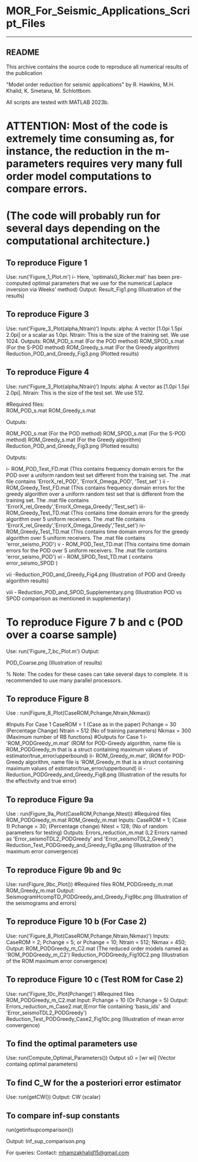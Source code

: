 # MOR_For_Seismic_Applications_Script_Files
------
README
------

This archive contains the source code to reproduce all numerical results of the publication

"Model order reduction for seismic applications"
by R. Hawkins, M.H. Khalid, K. Smetana, M. Schlottbom.



All scripts are tested with MATLAB 2023b.
# ATTENTION: Most of the code is extremely time consuming as, for instance, the reduction in the m-parameters requires very many full order model computations to compare errors.
# (The code will probably run for several days depending on the computational architecture.)

## To reproduce Figure 1
Use: run('Figure_1_Plot.m')
i- Here, 'optimals0_Ricker.mat' has been pre-computed optimal parameters that we use for the numerical Laplace inversion via Weeks’ method)
Output: 
Result_Fig1.png (Illustration of the results)

## To reproduce Figure 3
Use: run('Figure_3_Plot(alpha,Ntrain)’)
Inputs: 
alpha: A vector [1.0pi 1.5pi 2.0pi] or a scalar as 1.0pi. 
Ntrain: This is the size of the training set. We use 1024.
Outputs: 
ROM_POD_s.mat (For the POD method)
ROM_SPOD_s.mat (For the S-POD method)
ROM_Greedy_s.mat (For the Greedy algorithm)
Reduction_POD_and_Greedy_Fig3.png (Plotted results) 

## To reproduce Figure 4
Use: run('Figure_3_Plot(alpha,Ntrain)’)
Inputs: 
alpha: A vector as [1.0pi 1.5pi 2.0pi]. 
Ntrain: This is the size of the test set. We use 512.

#Required files:  
ROM_POD_s.mat
ROM_Greedy_s.mat

Outputs: 

ROM_POD_s.mat (For the POD method)
ROM_SPOD_s.mat (For the S-POD method)
ROM_Greedy_s.mat (For the Greedy algorithm)
Reduction_POD_and_Greedy_Fig3.png (Plotted results) 

Outputs: 

i- ROM_POD_Test_FD.mat (This contains frequency domain errors for the POD over a uniform random test set different from the training set. The .mat file contains 'ErrorX_rel_POD', 'ErrorX_Omega_POD', 'Test_set' ) 
ii -ROM_Greedy_Test_FD.mat (This contains frequency domain errors for the greedy algorithm over a uniform random test set that is different from the training set. The .mat file contains 'ErrorX_rel_Greedy','ErrorX_Omega_Greedy','Test_set') 
iii- ROM_Greedy_Test_TD.mat (This contains time domain errors for the greedy algorithm over 5 uniform receivers. The .mat file contains 'ErrorX_rel_Greedy','ErrorX_Omega_Greedy','Test_set') 
iv- ROM_Greedy_Test_TD.mat (This contains time domain errors for the greedy algorithm over 5 uniform receivers. The .mat file contains 'error_seismo_POD') 
v - ROM_POD_Test_TD.mat (This contains time domain errors for the POD over 5 uniform receivers. The .mat file contains 'error_seismo_POD') 
vi - ROM_SPOD_Test_TD.mat ( contains error_seismo_SPOD )

vii -Reduction_POD_and_Greedy_Fig4.png (Illustration of POD and Greedy algorithm results)

viii - Reduction_POD_and_SPOD_Supplementary.png (Illustration POD vs SPOD comparison as mentioned in supplementary)


# To reproduce Figure 7 b and c (POD over a coarse sample)
Use: run('Figure_7_bc_Plot.m')
Output:

POD_Coarse.png (Illustration of results)

% Note: The codes for these cases can take several days to complete. It is recommended to use many parallel processors.
## To reproduce Figure 8

Use : run(Figure_8_Plot(CaseROM,Pchange,Ntrain,Nkmax))

#Inputs For Case 1
CaseROM =  1 (Case as in the paper)
Pchange = 30  (Percentage Change) 
Ntrain = 512 (No of training parameters)
Nkmax = 300 (Maximum number of RB functions)
#Outputs for Case 1
i- 'ROM_PODGreedy_m.mat' (ROM for POD-Greedy algorithm, name file is ROM_PODGreedy_m that is a struct containing maximum values of estimator/true_error/upperbound)
ii- ROM_Greedy_m.mat', (ROM for POD-Greedy algorithm, name file is 'ROM_Greedy_m that is a struct containing maximum values of estimator/true_error/upperbound)
iii - Reduction_PODGreedy_and_Greedy_Fig8.png (Illustration of the results for the effectivity and true error)

## To reproduce Figure 9a
Use : run(Figure_9a_Plot(CaseROM,Pchange,Ntest))
#Required files
ROM_PODGreedy_m.mat
ROM_Greedy_m.mat
Inputs:
CaseROM = 1; (Case 1)
Pchange = 30; (Percentage change)
Ntest = 128; (No of random parameters for testing)
Outputs:
Errors_reduction_m.mat (L2 Errors named as 'Error_seismoTDL2_PODGreedy' and 'Error_seismoTDL2_Greedy')
Reduction_Test_PODGreedy_and_Greedy_Fig9a.png (Illustration of the maximum error convergence)

## To reproduce Figure 9b and 9c
Use: run(Figure_9bc_Plot())
#Required files
ROM_PODGreedy_m.mat
ROM_Greedy_m.mat
Output:
SeismogramHcompTD_PODGreedy_and_Greedy_Fig9bc.png (Illustration of the seismograms and errors)

## To reproduce Figure 10 b (For Case 2)
Use: run('Figure_8_Plot(CaseROM,Pchange,Ntrain,Nkmax)')
Inputs: 
CaseROM = 2;
Pchange = 5; or Pchange = 10;
Ntrain = 512;
Nkmax = 450;
Output: 
ROM_PODGreedy_m_C2.mat (The reduced order models named as 'ROM_PODGreedy_m_C2')
Reduction_PODGreedy_Fig10C2.png (Illustration of the ROM maximum error convergence)

## To reproduce Figure 10 c (Test ROM for Case 2)
Use: run('Figure_10c_Plot(Pchange)')
#Required files
ROM_PODGreedy_m_C2.mat
Input: 
Pchange = 10 (Or Pchange = 5)
Output: 
Errors_reduction_m_Case2.mat,(Error file containing 'basis_ids' and 'Error_seismoTDL2_PODGreedy')
Reduction_Test_PODGreedy_Case2_Fig10c.png (Illustration of mean error convergence)

## To find the optimal parameters use
Use: run(Compute_Optimal_Parameters())
Output
s0 = [wr wi] (Vector containg optimal parameters)

## To find C_W for the a posteriori error estimator
Use: run(getCW())
Output:
CW (scalar)

## To compare inf-sup constants

run(getinfsupcomparison())

Output:
Inf_sup_comparison.png 


For queries: Contact: mhamzakhalid15@gmail.com
